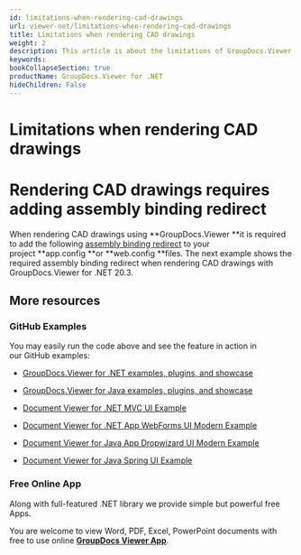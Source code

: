 ```yaml
---
id: limitations-when-rendering-cad-drawings
url: viewer-net/limitations-when-rendering-cad-drawings
title: Limitations when rendering CAD drawings
weight: 2
description: This article is about the limitations of GroupDocs.Viewer of rendering CAD Drawings.
keywords: 
bookCollapseSection: true
productName: GroupDocs.Viewer for .NET
hideChildren: False
---
```


# Limitations when rendering CAD drawings


# Rendering CAD drawings requires adding assembly binding redirect 

When rendering CAD drawings using **GroupDocs.Viewer **it is required to add the following [assembly binding redirect](https://docs.microsoft.com/en-us/dotnet/framework/configure-apps/redirect-assembly-versions) to your project **app.config **or **web.config **files. The next example shows the required assembly binding redirect when rendering CAD drawings with GroupDocs.Viewer for .NET 20.3.

<configuration>
    <!--...-->
    <runtime>
        <!--...-->
        <assemblyBinding xmlns="urn:schemas-microsoft-com:asm.v1">
            <!--...-->
            <dependentAssembly>
                <assemblyIdentity name="Aspose.PDF" publicKeyToken="716fcc553a201e56" culture="neutral"/>
                <bindingRedirect oldVersion="0.0.0.0-20.2.0.0" newVersion="20.2.0.0"/>
                <publisherPolicy apply="no"/>
            </dependentAssembly>
        </assemblyBinding>
    </runtime>
</configuration>

## More resources

### GitHub Examples

You may easily run the code above and see the feature in action in our GitHub examples:

*   [GroupDocs.Viewer for .NET examples, plugins, and showcase](https://github.com/groupdocs-viewer/GroupDocs.Viewer-for-.NET)
    
*   [GroupDocs.Viewer for Java examples, plugins, and showcase](https://github.com/groupdocs-viewer/GroupDocs.Viewer-for-Java)
    
*   [Document Viewer for .NET MVC UI Example](https://github.com/groupdocs-viewer/GroupDocs.Viewer-for-.NET-MVC) 
    
*   [Document Viewer for .NET App WebForms UI Modern Example](https://github.com/groupdocs-viewer/GroupDocs.Viewer-for-.NET-WebForms)
    
*   [Document Viewer for Java App Dropwizard UI Modern Example](https://github.com/groupdocs-viewer/GroupDocs.Viewer-for-Java-Dropwizard)
    
*   [Document Viewer for Java Spring UI Example](https://github.com/groupdocs-viewer/GroupDocs.Viewer-for-Java-Spring)
    

### Free Online App

Along with full-featured .NET library we provide simple but powerful free Apps.

You are welcome to view Word, PDF, Excel, PowerPoint documents with free to use online **[GroupDocs Viewer App](https://products.groupdocs.app/viewer)**.
